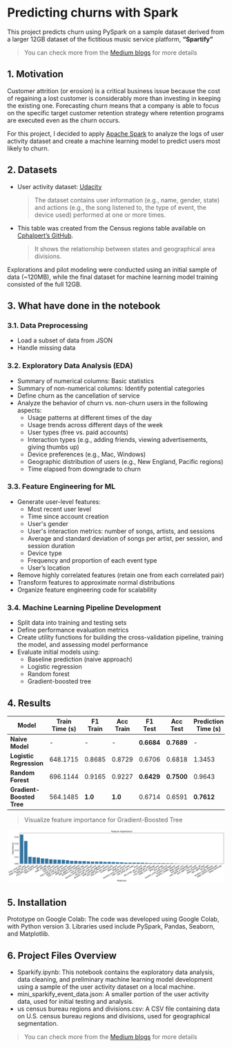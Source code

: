 # Predicting churns with Spark
This project predicts churn using PySpark on a sample dataset derived from a larger 12GB dataset of the fictitious music service platform, **“Spartify”**
> You can check more from the [Medium blogs](https://medium.com/@hideonhp/leveraging-apache-spark-to-predict-customer-churn-in-music-streaming-services-d9bd89a140dd) for more details

## 1. Motivation
Customer attrition (or erosion) is a critical business issue because the cost of regaining a lost customer is considerably more than investing in keeping the existing one. Forecasting churn means that a company is able to focus on the specific target customer retention strategy where retention programs are executed even as the churn occurs.

For this project, I decided to apply [Apache Spark](https://spark.apache.org/) to analyze the logs of user activity dataset and create a machine learning model to predict users most likely to churn.

## 2. Datasets
- User activity dataset: [Udacity](https://www.udacity.com/)
    > The dataset contains user information (e.g., name, gender, state) and actions (e.g., the song listened to, the type of event, the device used) performed at one or more times.

- This table was created from the Census regions table available on [Cphalpert’s GitHub](https://github.com/cphalpert/census-regions).
    > It shows the relationship between states and geographical area divisions.

Explorations and pilot modeling were conducted using an initial sample of data (~120MB), while the final dataset for machine learning model training consisted of the full 12GB.

## 3. What have done in the notebook
### 3.1. Data Preprocessing
- Load a subset of data from JSON
- Handle missing data

### 3.2. Exploratory Data Analysis (EDA)
- Summary of numerical columns: Basic statistics
- Summary of non-numerical columns: Identify potential categories
- Define churn as the cancellation of service
- Analyze the behavior of churn vs. non-churn users in the following aspects:
    - Usage patterns at different times of the day
    - Usage trends across different days of the week
    - User types (free vs. paid accounts)
    - Interaction types (e.g., adding friends, viewing advertisements, giving thumbs up)
    - Device preferences (e.g., Mac, Windows)
    - Geographic distribution of users (e.g., New England, Pacific regions)
    - Time elapsed from downgrade to churn

### 3.3. Feature Engineering for ML
- Generate user-level features:
    - Most recent user level
    - Time since account creation
    - User's gender
    - User's interaction metrics: number of songs, artists, and sessions
    - Average and standard deviation of songs per artist, per session, and session duration
    - Device type
    - Frequency and proportion of each event type
    - User’s location
- Remove highly correlated features (retain one from each correlated pair)
- Transform features to approximate normal distributions
- Organize feature engineering code for scalability

### 3.4. Machine Learning Pipeline Development
- Split data into training and testing sets
- Define performance evaluation metrics
- Create utility functions for building the cross-validation pipeline, training the model, and assessing model performance
- Evaluate initial models using:
    - Baseline prediction (naive approach)
    - Logistic regression
    - Random forest
    - Gradient-boosted tree

## 4. Results
| **Model**                | **Train Time (s)** | **F1 Train** | **Acc Train** | **F1 Test** | **Acc Test** | **Prediction Time (s)** |
|--------------------------|-------------------|-------------|-------------|------------|------------|-------------------------|
| **Naive Model**          | -                 | -           | -           | **0.6684** | **0.7689** | -                      |
| **Logistic Regression**  | 648.1715          | 0.8685      | 0.8729      | 0.6706     | 0.6818     | 1.3453                 |
| **Random Forest**        | 696.1144          | 0.9165      | 0.9227      | **0.6429** | **0.7500** | 0.9643                 |
| **Gradient-Boosted Tree**| 564.1485          | **1.0**     | **1.0**     | 0.6714     | 0.6591     | **0.7612**             |
> Visualize feature importance for Gradient-Boosted Tree

![Visualize Feature Importance](Visualize_feature_importance.png)

## 5. Installation

Prototype on Google Colab: The code was developed using Google Colab, with Python version 3. Libraries used include PySpark, Pandas, Seaborn, and Matplotlib.

## 6. Project Files Overview

- Sparkify.ipynb: This notebook contains the exploratory data analysis, data cleaning, and preliminary machine learning model development using a sample of the user activity dataset on a local machine.
- mini_sparkify_event_data.json: A smaller portion of the user activity data, used for initial testing and analysis.
- us census bureau regions and divisions.csv: A CSV file containing data on U.S. census bureau regions and divisions, used for geographical segmentation.

> You can check more from the [Medium blogs](https://medium.com/@hideonhp/leveraging-apache-spark-to-predict-customer-churn-in-music-streaming-services-d9bd89a140dd) for more details
